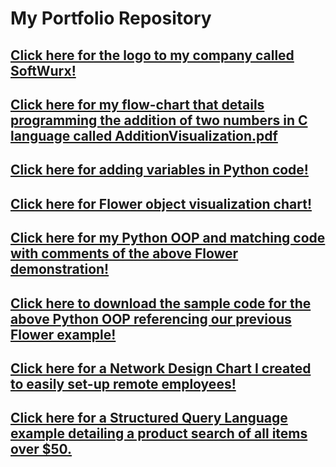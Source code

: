 # My Portfolio Repository
## [Click here for the logo to my company called SoftWurx!](https://github.com/Softwurxs/My-Portfolio-Repository/blob/main/softWurx%20Logo.png?raw=true) 
## [Click here for my flow-chart that details programming the addition of two numbers in C language called AdditionVisualization.pdf](https://github.com/Softwurxs/My-Portfolio-Repository/blob/main/AdditionVisualization.pdf)
## [Click here for adding variables in Python code!](https://github.com/Softwurxs/My-Portfolio-Repository/blob/main/Python.png) 
## [Click here for Flower object visualization chart!](ZacharyMaierFlowerClass.pdf) 
## [Click here for my Python OOP and matching code with comments of the above Flower demonstration!](PythonOOP.png) 
## [Click here to download the sample code for the above Python OOP referencing our previous Flower example!](Flower.py.docx) 
## [Click here for a Network Design Chart I created to easily set-up remote employees!](NetworkDesign.PNG)
## [Click here for a Structured Query Language example detailing a product search of all items over $50.](SQLQuery.png)
